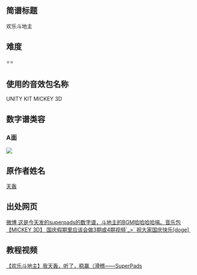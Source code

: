 ## 简谱标题

欢乐斗地主

## 难度

⭐⭐

## 使用的音效包名称

UNITY KIT MICKEY 3D

## 数字谱类容

### A面

![](https://wx3.sinaimg.cn/mw690/b04e7919gy1fk3oa049mpj20k50dst91.jpg)


## 原作者姓名
[天轰](https://space.bilibili.com/4690584)
## 出处网页
[微博 这是今天发的superpads的数字谱，斗地主的BGM哈哈哈哈嗝。音乐包【MICKEY 3D】 国庆假期里应该会做3期或4期视频´_>`  祝大家国庆快乐[doge] ​​​​](https://weibo.com/2957932825/FotNlxzyY)
## 教程视频
[【欢乐斗地主】我天轰，听了，稳赢（滑稽——SuperPads](https://www.bilibili.com/video/BV1Ux411g7xt)



